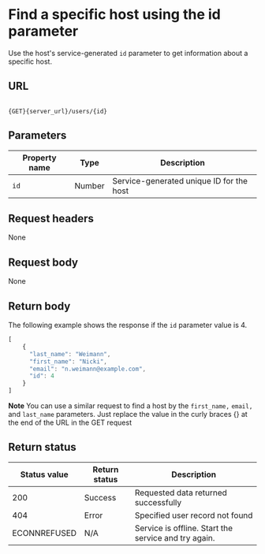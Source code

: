 # Find a specific host using the id parameter

Use the host's service-generated `id` parameter to get information about a specific host.

## URL

```shell

{GET}{server_url}/users/{id}
```

## Parameters

| Property name | Type | Description |
| ------------- | ----------- | ----------- |
| `id` | Number | Service-generated unique ID for the host |

## Request headers

None

## Request body

None

## Return body

The following example shows the response if the `id` parameter value is 4.

```js
[
    {
      "last_name": "Weimann",
      "first_name": "Nicki",
      "email": "n.weimann@example.com",
      "id": 4
    }
]
```

**Note** You can use a similar request to find a host by the `first_name,` `email,` and `last_name` parameters. Just replace the value in the curly braces {} at the end of the URL in the GET request

## Return status

| Status value | Return status | Description |
| ------------- | ----------- | ----------- |
| 200 | Success | Requested data returned successfully |
| 404 | Error | Specified user record not found |
| ECONNREFUSED | N/A | Service is offline. Start the service and try again. |
